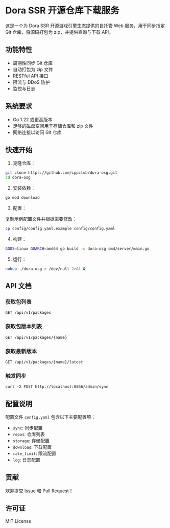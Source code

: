 # Dora SSR 开源仓库下载服务

这是一个为 Dora SSR 开源游戏引擎生态提供的自托管 Web 服务，用于同步指定 Git 仓库，将源码打包为 zip，并提供查询与下载 API。

## 功能特性

- 周期性同步 Git 仓库
- 自动打包为 zip 文件
- RESTful API 接口
- 限流与 DDoS 防护
- 监控与日志

## 系统要求

- Go 1.22 或更高版本
- 足够的磁盘空间用于存储仓库和 zip 文件
- 网络连接以访问 Git 仓库

## 快速开始

1. 克隆仓库：

```bash
git clone https://github.com/ippclub/dora-osg.git
cd dora-osg
```

2. 安装依赖：

```bash
go mod download
```

3. 配置：

复制示例配置文件并根据需要修改：

```bash
cp config/config.yaml.example config/config.yaml
```

4. 构建：

```bash
GOOS=linux GOARCH=amd64 go build -o dora-osg cmd/server/main.go
```

5. 运行：

```bash
nohup ./dora-osg > /dev/null 2>&1 &
```

## API 文档

### 获取包列表

```http
GET /api/v1/packages
```

### 获取包版本列表

```http
GET /api/v1/packages/{name}
```

### 获取最新版本

```http
GET /api/v1/packages/{name}/latest
```

### 触发同步

```http
curl -X POST http://localhost:8866/admin/sync
```

## 配置说明

配置文件 `config.yaml` 包含以下主要配置项：

- `sync`: 同步配置
- `repos`: 仓库列表
- `storage`: 存储配置
- `download`: 下载配置
- `rate_limit`: 限流配置
- `log`: 日志配置

## 贡献

欢迎提交 Issue 和 Pull Request！

## 许可证

MIT License